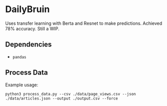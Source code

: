 # DailyBruin

Uses transfer learning with Berta and Resnet to make predictions. Achieved 78% accuracy. Still a WIP.

## Dependencies

- `pandas`

## Process Data

Example usage:

```
python3 process_data.py --csv ./data/page_views.csv --json ./data/articles.json --output ./output.csv --force
```

